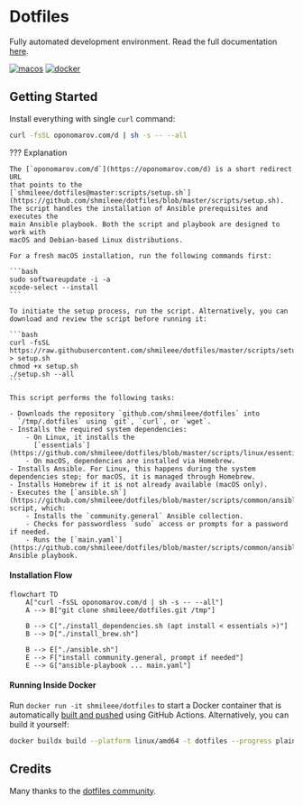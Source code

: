 # Dotfiles

Fully automated development environment. Read the full documentation
[here](https://dotfiles.oponomarov.com).

[![macos](https://github.com/shmileee/dotfiles/actions/workflows/macos.yaml/badge.svg)](https://github.com/shmileee/dotfiles/actions/workflows/macos.yaml)
[![docker](https://github.com/shmileee/dotfiles/actions/workflows/docker.yaml/badge.svg)](https://github.com/shmileee/dotfiles/actions/workflows/docker.yaml)

## Getting Started

Install everything with single `curl` command:

```bash
curl -fsSL oponomarov.com/d | sh -s -- --all
```

??? Explanation

    The [`oponomarov.com/d`](https://oponomarov.com/d) is a short redirect URL
    that points to the
    [`shmileee/dotfiles@master:scripts/setup.sh`](https://github.com/shmileee/dotfiles/blob/master/scripts/setup.sh).
    The script handles the installation of Ansible prerequisites and executes the
    main Ansible playbook. Both the script and playbook are designed to work with
    macOS and Debian-based Linux distributions.

    For a fresh macOS installation, run the following commands first:

    ```bash
    sudo softwareupdate -i -a
    xcode-select --install
    ```

    To initiate the setup process, run the script. Alternatively, you can
    download and review the script before running it:

    ```bash
    curl -fsSL https://raw.githubusercontent.com/shmileee/dotfiles/master/scripts/setup.sh > setup.sh
    chmod +x setup.sh
    ./setup.sh --all
    ```

    This script performs the following tasks:

    - Downloads the repository `github.com/shmileee/dotfiles` into
      `/tmp/.dotfiles` using `git`, `curl`, or `wget`.
    - Installs the required system dependencies:
        - On Linux, it installs the
          [`essentials`](https://github.com/shmileee/dotfiles/blob/master/scripts/linux/essentials.apt).
        - On macOS, dependencies are installed via Homebrew.
    - Installs Ansible. For Linux, this happens during the system dependencies step; for macOS, it is managed through Homebrew.
    - Installs Homebrew if it is not already available (macOS only).
    - Executes the [`ansible.sh`](https://github.com/shmileee/dotfiles/blob/master/scripts/common/ansible.sh) script, which:
        - Installs the `community.general` Ansible collection.
        - Checks for passwordless `sudo` access or prompts for a password if needed.
        - Runs the [`main.yaml`](https://github.com/shmileee/dotfiles/blob/master/scripts/common/ansible/main.yaml) Ansible playbook.

#### Installation Flow

```mermaid
flowchart TD
    A["curl -fsSL oponomarov.com/d | sh -s -- --all"]
    A --> B["git clone shmileee/dotfiles.git /tmp"]

    B --> C["./install_dependencies.sh (apt install < essentials >)"]
    B --> D["./install_brew.sh"]

    B --> E["./ansible.sh"]
    E --> F["install community.general, prompt if needed"]
    E --> G["ansible-playbook ... main.yaml"]
```

#### Running Inside Docker

Run `docker run -it shmileee/dotfiles` to start a Docker container that is
automatically [built and
pushed](https://github.com/shmileee/dotfiles/actions/workflows/docker.yaml)
using GitHub Actions. Alternatively, you can build it yourself:

```bash
docker buildx build --platform linux/amd64 -t dotfiles --progress plain .
```

## Credits

Many thanks to the [dotfiles community](https://dotfiles.github.io).
